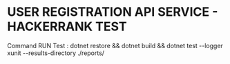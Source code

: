 # USER REGISTRATION API SERVICE - HACKERRANK TEST 

Command RUN Test :  dotnet restore && dotnet build && dotnet test --logger xunit --results-directory ./reports/
